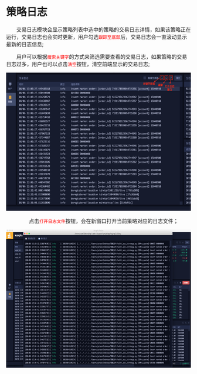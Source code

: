 # 策略日志

&emsp;&emsp;交易日志模块会显示策略列表中选中的策略的交易日志详情，如果该策略正在运行，交易日志也会实时更新，用户勾选<font color="red">```跟踪至底部```</font>后，交易日志会一直滚动显示最新的日志信息;<br/>

&emsp;&emsp;用户可以根据<font color=red>```搜索关键字```</font>的方式来筛选需要查看的交易日志，如果策略的交易日志过多，用户也可以点击<font color=red>```清空```</font>按钮，清空前端显示的交易日志;

<div align=center><img src="/images/str_log.png" width="640" height="376" alt = "策略日志">

&emsp;&emsp;点击<font color="red">```打开日志文件```</font>按钮，会在新窗口打开当前策略对应的日志文件；

<div align=center><img src="/images/str_log_1.png" width="640" height="376" alt = "策略日志窗口">
